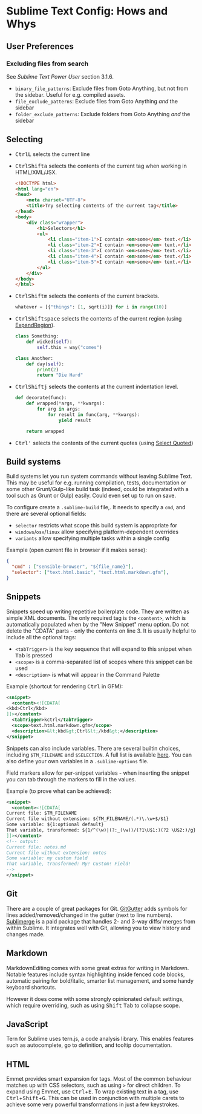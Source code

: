 # Sublime Text Config: Hows and Whys

## User Preferences
### Excluding files from search
See _Sublime Text Power User_ section 3.1.6.

* `binary_file_patterns`: Exclude files from Goto Anything, but not from the
    sidebar. Useful for e.g. compiled assets.
* `file_exclude_patterns`: Exclude files from Goto Anything _and_ the sidebar
* `folder_exclude_patterns`: Exclude folders from Goto Anything _and_ the
    sidebar

## Selecting
* <kbd>Ctrl</kbd><kbd>L</kbd> selects the current line
* <kbd>Ctrl</kbd><kbd>Shift</kbd><kbd>a</kbd> selects the contents of the
    current tag when working in HTML/XML/JSX.

    ```html
    <!DOCTYPE html>
    <html lang="en">
    <head>
        <meta charset="UTF-8">
        <title>Try selecting contents of the current tag</title>
    </head>
    <body>
        <div class="wrapper">
            <h1>Selectors</h1>
            <ul>
                <li class="item-1">I contain <em>some</em> text.</li>
                <li class="item-2">I contain <em>some</em> text.</li>
                <li class="item-3">I contain <em>some</em> text.</li>
                <li class="item-4">I contain <em>some</em> text.</li>
                <li class="item-5">I contain <em>some</em> text.</li>
            </ul>
        </div>
    </body>
    </html>
    ```

* <kbd>Ctrl</kbd><kbd>Shift</kbd><kbd>m</kbd> selects the contents of the
    current brackets.

    ```python
    whatever = [{"things": [1, sqrt(i)]} for i in range(10)]
    ```

* <kbd>Ctrl</kbd><kbd>Shift</kbd><kbd>space</kbd> selects the contents of the
    current region (using [ExpandRegion][pkg:expand-region]).

    ```python  
    class Something:
        def wicked(self):
            self.this = way("comes")

    class Another:
        def day(self):
            print(2)
            return "Die Hard"
    ```

* <kbd>Ctrl</kbd><kbd>Shift</kbd><kbd>j</kbd> selects the contents at the
    current indentation level.

    ```python
    def decorate(func):
        def wrapped(*args, **kwargs):
            for arg in args:
                for result in func(arg, **kwargs):
                    yield result

        return wrapped
    ```

* <kbd>Ctrl</kbd><kbd>'</kbd> selects the contents of the current quotes (using [Select Quoted][pkg:select-quoted])


## Build systems
Build systems let you run system commands without leaving Sublime Text. This
may be useful for e.g. running compilation, tests, documentation or some other
Grunt/Gulp-like build task (indeed, could be integrated with a tool such as
Grunt or Gulp) easily. Could even set up to run on save.

To configure create a `.sublime-build` file,. It needs to specify a `cmd`, and there are several optional fields:

* `selector` restricts what scope this build system is appropriate for
* `windows`/`osx`/`linux` allow specifying platform-dependent overrides
* `variants` allow specifying multiple tasks within a single config

Example (open current file in browser if it makes sense):

```json
{
  "cmd" : ["sensible-browser", "${file_name}"],
  "selector": ["text.html.basic", "text.html.markdown.gfm"],
}
```


## Snippets
Snippets speed up writing repetitive boilerplate code. They are written as
simple XML documents. The only required tag is the `<content>`, which is
automatically populated when by the "New Snippet" menu option. Do not delete
the "CDATA" parts - only the contents on line 3. It is usually helpful to
include all the optional tags:

* `<tabTrigger>` is the key sequence that will expand to this snippet when
    <kbd>Tab</kbd> is pressed
* `<scope>` is a comma-separated list of scopes where this snippet can be
    used
* `<description>` is what will appear in the Command Palette

Example (shortcut for rendering <kbd>Ctrl</kbd> in GFM):

```xml
<snippet>
  <content><![CDATA[
<kbd>Ctrl</kbd>
]]></content>
  <tabTrigger>kctrl</tabTrigger>
  <scope>text.html.markdown.gfm</scope>
  <description>&lt;kbd&gt;Ctrl&lt;/kbd&gt;</description>
</snippet>
```

Snippets can also include variables. There are several builtin choices, 
including `$TM_FILENAME` and `$SELECTION`. A full list is available 
[here][ref:snippets]. You can also define your own variables in a 
`.sublime-options` file.

Field markers allow for per-snippet variables - when inserting the snippet you 
can tab through the markers to fill in the values.

Example (to prove what can be achieved):

```xml
<snippet>
  <content><![CDATA[
Current file: $TM_FILENAME
Current file without extension: ${TM_FILENAME/(.*)\.\w+$/$1}
Some variable: ${1:optional default}
That variable, transformed: ${1/^(\w)|(?:_(\w))/(?1\U$1:)(?2 \U$2:)/g}
]]></content>
<!-- output:
Current file: notes.md
Current file without extension: notes
Some variable: my custom field
That variable, transformed: My! Custom! Field!
-->
</snippet>
```


## Git
There are a couple of great packages for Git. [GitGutter][pkg:git-gutter] adds 
symbols for lines added/removed/changed in the gutter (next to line numbers). 
[Sublimerge][pkg:sublimerge] is a paid package that handles 2- and 3-way diffs/
merges from within Sublime. It integrates well with Git, allowing you to view 
history and changes made.


## Markdown
MarkdownEditing comes with some great extras for writing in Markdown. Notable
features include syntax highlighting inside fenced code blocks, automatic
pairing for bold/italic, smarter list management, and some handy keyboard
shortcuts.

However it does come with some strongly opinionated default settings, which
require overriding, such as using <kbd>Shift</kbd> <kbd>Tab</kbd> to collapse
scope.

## JavaScript
Tern for Sublime uses tern.js, a code analysis library. This enables features
such as autocomplete, go to definition, and tooltip documentation.

## HTML
Emmet provides smart expansion for tags. Most of the common behaviour matches
up with CSS selectors, such as using `>` for direct children. To expand using
Emmet, use <kbd>Ctrl</kbd>+<kbd>E</kbd>. To wrap existing text in a tag, use
<kbd>Ctrl</kbd>+<kbd>Shift</kbd>+<kbd>G</kbd>. This can be used in conjunction
with multiple carets to achieve some very powerful transformations in just a
few keystrokes.

[pkg:select-quoted]: https://github.com/int3h/SublimeSelectQuoted
[pkg:expand-region]: https://github.com/aronwoost/sublime-expand-region
[ref:snippets]: http://docs.sublimetext.info/en/latest/extensibility/snippets.html#environment-variables
[pkg:git-gutter]: https://github.com/jisaacks/GitGutter
[pkg:sublimerge]: http://www.sublimerge.com/sm3/

